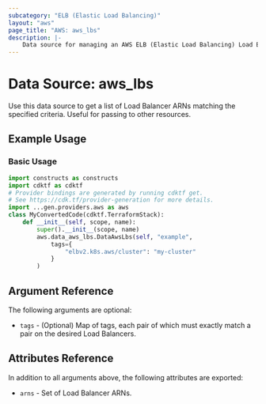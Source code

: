 ```yaml
---
subcategory: "ELB (Elastic Load Balancing)"
layout: "aws"
page_title: "AWS: aws_lbs"
description: |-
    Data source for managing an AWS ELB (Elastic Load Balancing) Load Balancers.
---
```


# Data Source: aws_lbs

Use this data source to get a list of Load Balancer ARNs matching the specified criteria. Useful for passing to other
resources.

## Example Usage

### Basic Usage

```python
import constructs as constructs
import cdktf as cdktf
# Provider bindings are generated by running cdktf get.
# See https://cdk.tf/provider-generation for more details.
import ...gen.providers.aws as aws
class MyConvertedCode(cdktf.TerraformStack):
    def __init__(self, scope, name):
        super().__init__(scope, name)
        aws.data_aws_lbs.DataAwsLbs(self, "example",
            tags={
                "elbv2.k8s.aws/cluster": "my-cluster"
            }
        )
```

## Argument Reference

The following arguments are optional:

* `tags` - (Optional) Map of tags, each pair of which must exactly match
   a pair on the desired Load Balancers.

## Attributes Reference

In addition to all arguments above, the following attributes are exported:

* `arns` - Set of Load Balancer ARNs.

<!-- cache-key: cdktf-0.17.0-pre.15 input-92ec57d74a51731a64f2c9acccdf5225c0f85ecb299333849d6f1fe50db690d9 -->
